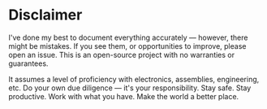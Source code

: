 # Disclaimer

I've done my best to document everything accurately — however, there might be mistakes. If you see them, or opportunities to improve, please open an issue. This is an open-source project with no warranties or guarantees.

It assumes a level of proficiency with electronics, assemblies, engineering, etc. Do your own due diligence — it's your responsibility. Stay safe. Stay productive. Work with what you have. Make the world a better place.

